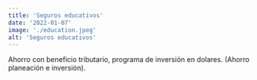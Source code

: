 ```yaml
---
title: 'Seguros educativos'
date: '2022-01-07'
image: './education.jpeg'
alt: 'Seguros educativos'
---
```


Ahorro con beneficio tributario, programa de inversión en dolares. (Ahorro planeación e inversión).